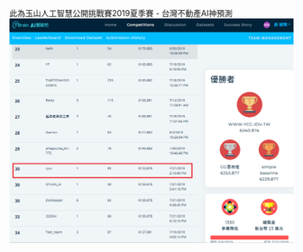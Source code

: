 此為玉山人工智慧公開挑戰賽2019夏季賽 - 台灣不動產AI神預測<br>
![image](https://github.com/2xjialjl/tbrain/blob/master/image/1.png)
